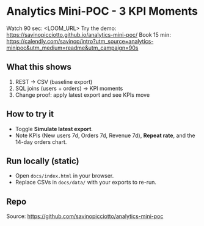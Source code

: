 # Analytics Mini-POC - 3 KPI Moments

Watch 90 sec: <LOOM_URL>
Try the demo: https://savinopicciotto.github.io/analytics-mini-poc/
Book 15 min: https://calendly.com/savinop/intro?utm_source=analytics-minipoc&utm_medium=readme&utm_campaign=90s

## What this shows
1. REST → CSV (baseline export)
2. SQL joins (users + orders) → KPI moments
3. Change proof: apply latest export and see KPIs move

## How to try it
- Toggle **Simulate latest export**.
- Note KPIs (New users 7d, Orders 7d, Revenue 7d), **Repeat rate**, and the 14-day orders chart.

## Run locally (static)
- Open `docs/index.html` in your browser.
- Replace CSVs in `docs/data/` with your exports to re-run.

## Repo
Source: https://github.com/savinopicciotto/analytics-mini-poc
